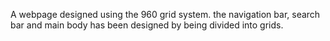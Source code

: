 A webpage designed using the 960 grid system. 
the navigation bar, search bar and main body has been designed by being divided into grids.
